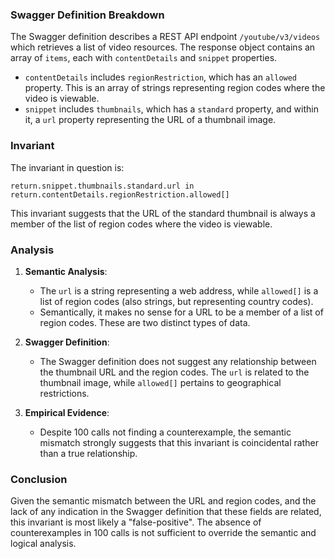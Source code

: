 ### Swagger Definition Breakdown

The Swagger definition describes a REST API endpoint `/youtube/v3/videos` which retrieves a list of video resources. The response object contains an array of `items`, each with `contentDetails` and `snippet` properties. 

- `contentDetails` includes `regionRestriction`, which has an `allowed` property. This is an array of strings representing region codes where the video is viewable.
- `snippet` includes `thumbnails`, which has a `standard` property, and within it, a `url` property representing the URL of a thumbnail image.

### Invariant

The invariant in question is:

`return.snippet.thumbnails.standard.url in return.contentDetails.regionRestriction.allowed[]`

This invariant suggests that the URL of the standard thumbnail is always a member of the list of region codes where the video is viewable.

### Analysis

1. **Semantic Analysis**:
   - The `url` is a string representing a web address, while `allowed[]` is a list of region codes (also strings, but representing country codes).
   - Semantically, it makes no sense for a URL to be a member of a list of region codes. These are two distinct types of data.

2. **Swagger Definition**:
   - The Swagger definition does not suggest any relationship between the thumbnail URL and the region codes. The `url` is related to the thumbnail image, while `allowed[]` pertains to geographical restrictions.

3. **Empirical Evidence**:
   - Despite 100 calls not finding a counterexample, the semantic mismatch strongly suggests that this invariant is coincidental rather than a true relationship.

### Conclusion

Given the semantic mismatch between the URL and region codes, and the lack of any indication in the Swagger definition that these fields are related, this invariant is most likely a "false-positive". The absence of counterexamples in 100 calls is not sufficient to override the semantic and logical analysis.
